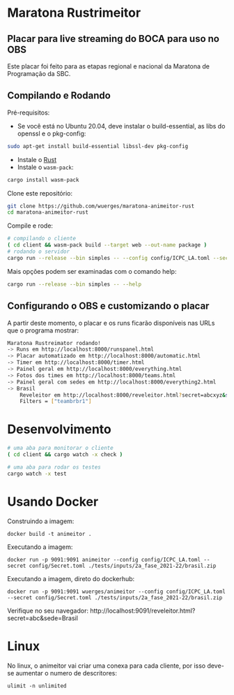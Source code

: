 # Maratona Rustrimeitor

## Placar para live streaming do BOCA para uso no OBS

Este placar foi feito para as etapas regional e nacional da Maratona de Programação da SBC.

## Compilando e Rodando

Pré-requisitos:

- Se você está no Ubuntu 20.04, deve instalar o build-essential, as libs do openssl e o pkg-config:

```bash
sudo apt-get install build-essential libssl-dev pkg-config
```

- Instale o [Rust](https://www.rust-lang.org/pt-BR/tools/install)
- Instale o `wasm-pack`:

```bash
cargo install wasm-pack
```

Clone este repositório:

```bash
git clone https://github.com/wuerges/maratona-animeitor-rust
cd maratona-animeitor-rust
```

Compile e rode:

```bash
# compilando o cliente
( cd client && wasm-pack build --target web --out-name package )
# rodando o servidor
cargo run --release --bin simples -- --config config/ICPC_LA.toml --secret config/Secret.toml ./tests/inputs/2a_fase_2021-22/brasil.zip
```

Mais opções podem ser examinadas com o comando help:

```bash
cargo run --release --bin simples -- --help
```

## Configurando o OBS e customizando o placar

A partir deste momento, o placar e os runs ficarão disponíveis nas URLs que o programa mostrar:

```bash
Maratona Rustreimator rodando!
-> Runs em http://localhost:8000/runspanel.html
-> Placar automatizado em http://localhost:8000/automatic.html
-> Timer em http://localhost:8000/timer.html
-> Painel geral em http://localhost:8000/everything.html
-> Fotos dos times em http://localhost:8000/teams.html
-> Painel geral com sedes em http://localhost:8000/everything2.html
-> Brasil
    Reveleitor em http://localhost:8000/reveleitor.html?secret=abcxyz&sede=Brasil
    Filters = ["teambrbr1"]
```

# Desenvolvimento

```bash
# uma aba para monitorar o cliente
( cd client && cargo watch -x check )

# uma aba para rodar os testes
cargo watch -x test
```

# Usando Docker

Construindo a imagem:

```
docker build -t animeitor .
```

Executando a imagem:

```
docker run -p 9091:9091 animeitor --config config/ICPC_LA.toml --secret config/Secret.toml ./tests/inputs/2a_fase_2021-22/brasil.zip
```

Executando a imagem, direto do dockerhub:

```
docker run -p 9091:9091 wuerges/animeitor --config config/ICPC_LA.toml --secret config/Secret.toml ./tests/inputs/2a_fase_2021-22/brasil.zip
```

Verifique no seu navegador: http://localhost:9091/reveleitor.html?secret=abc&sede=Brasil

# Linux

No linux, o animeitor vai criar uma conexa para cada cliente, por isso deve-se aumentar o numero de descritores:

```
ulimit -n unlimited
```
